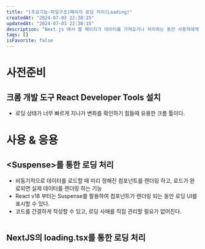 ```yaml
---
title: "[주요기능·파일구조]페이지 로딩 처리(Loading)"
createdAt: "2024-07-03 22:38:15"
updatedAt: "2024-07-03 22:38:15"
description: "Next.js 에서 웹 페이지가 데이터를 가져오거나 처리하는 동안 사용자에게 대기 상태를 시각적으로 보여주기 위해 로딩 UI 를 생성하는 방법"
tags: []
isFavorite: false
---
```


# 사전준비

## 크롬 개발 도구 React Developer Tools 설치

- 로딩 상태가 너무 빠르게 지나가 변화를 확인하기 힘들때 유용한 크롬 툴이다.

# 사용 & 응용

## \<Suspense\>를 통한 로딩 처리

- 비동기적으로 데이터를 로드할 때 미리 정해진 컴포넌트를 렌더링 하고, 로드가 완료되면 실제 데이터를 렌더링 하는 기능
- React v18 부터는 Suspense를 활용하여 컴포넌트가 렌더링 되는 동안 로딩 UI를 표시할 수 있다.
- 코드를 간결하게 작성할 수 있고, 로딩 사애를 직접 관리할 필요가 없어진다.

```jsx

```

## NextJS의 loading.tsx를 통한 로딩 처리
